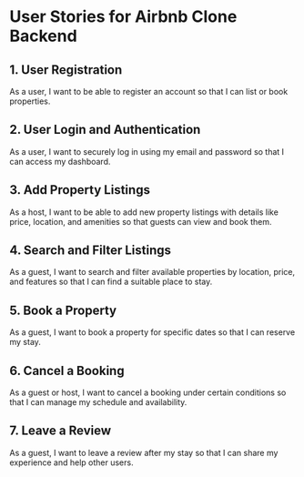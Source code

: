 # User Stories for Airbnb Clone Backend

## 1. User Registration
As a user, I want to be able to register an account so that I can list or book properties.

## 2. User Login and Authentication
As a user, I want to securely log in using my email and password so that I can access my dashboard.

## 3. Add Property Listings
As a host, I want to be able to add new property listings with details like price, location, and amenities so that guests can view and book them.

## 4. Search and Filter Listings
As a guest, I want to search and filter available properties by location, price, and features so that I can find a suitable place to stay.

## 5. Book a Property
As a guest, I want to book a property for specific dates so that I can reserve my stay.

## 6. Cancel a Booking
As a guest or host, I want to cancel a booking under certain conditions so that I can manage my schedule and availability.

## 7. Leave a Review
As a guest, I want to leave a review after my stay so that I can share my experience and help other users.

